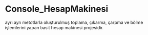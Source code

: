 # Console_HesapMakinesi
ayrı ayrı metotlarla oluşturulmuş toplama, çıkarma,  çarpma ve bölme işlemlerini yapan basit hesap makinesi projesidir.
